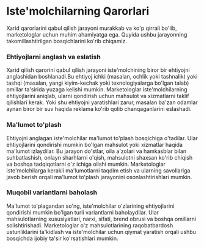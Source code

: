 # Iste'molchilarning Qarorlari
Xarid qarorlarini qabul qilish jarayoni murakkab va ko'p qirrali bo'lib, marketologlar uchun muhim ahamiyatga ega. Quyida ushbu jarayonning takomillashtirilgan bosqichlarini ko'rib chiqamiz.

### Ehtiyojlarni anglash va eslatish
Xarid qilish qarorini qabul qilish jarayoni iste'molchining biror bir ehtiyojni anglashidan boshlanadi.Bu ehtiyoj ichki (masalan, ochlik yoki tashnalik) yoki tashqi (masalan, yangi kiyim-kechak yoki texnologiyalarga bo'lgan talab) omillar ta'sirida yuzaga kelishi mumkin. Marketologlar iste'molchilarning ehtiyojlarini aniqlab, ularni qondirish uchun mahsulot va xizmatlarni taklif qilishlari kerak. Yoki shu ehtiyojni yaratishlari zarur, masalan ba'zan odamlar aynan biror bir suv haqida reklama ko'rib qolib chanqaganlarini eslashadi. 

### Ma'lumot to'plash
Ehtiyojni anglagan iste'molchilar ma'lumot to'plash bosqichiga o'tadilar. Ular ehtiyojlarini qondirishi mumkin bo'lgan mahsulot yoki xizmatlar haqida ma'lumot izlaydilar. Bu jarayon do'stlar, oila a'zolari va hamkasblar bilan suhbatlashish, onlayn sharhlarni o'qish, mahsulotni shaxsan ko'rib chiqish va boshqa tadqiqotlarni o'z ichiga olishi mumkin. Marketologlar iste'molchilarga kerakli ma'lumotlarni taqdim etish va ularning savollariga javob berish orqali ma'lumot to'plash jarayonini osonlashtirishlari mumkin.

### Muqobil variantlarni baholash
Ma'lumot to'plagandan so'ng, iste'molchilar o'zlarining ehtiyojlarini qondirishi mumkin bo'lgan turli variantlarni baholaydilar. Ular mahsulotlarning xususiyatlari, narxi, sifati, brend obrusi va boshqa omillarni solishtirishadi. Marketologlar o'z mahsulotlarining raqobatbardosh ustunliklarini ta'kidlash va iste'molchilar uchun qiymat yaratish orqali ushbu bosqichda ijobiy ta'sir ko'rsatishlari mumkin.
